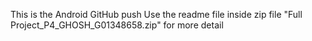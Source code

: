 This is the Android GitHub push
Use the readme file inside zip file "Full Project_P4_GHOSH_G01348658.zip"  for more detail
